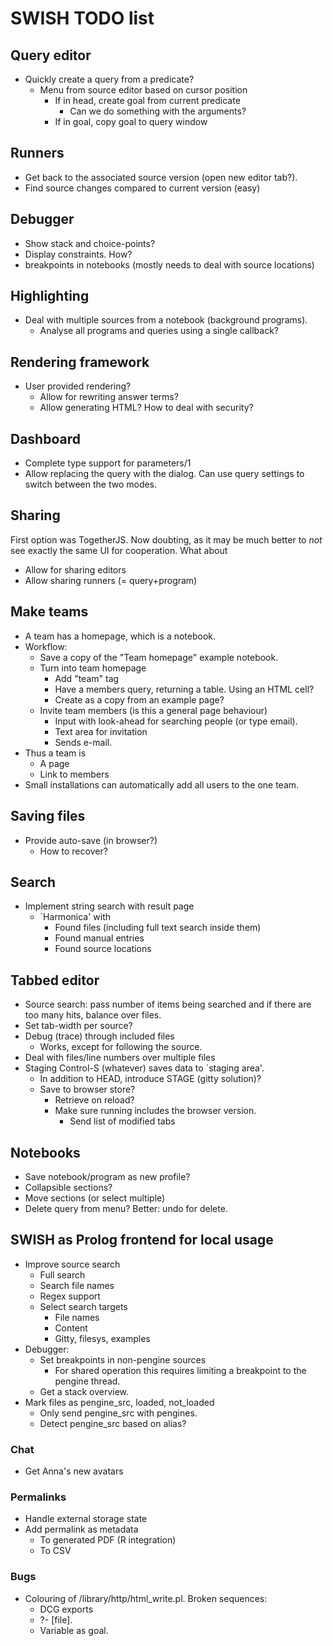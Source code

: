 # SWISH TODO list

## Query editor

  - Quickly create a query from a predicate?
    - Menu from source editor based on cursor position
      - If in head, create goal from current predicate
        - Can we do something with the arguments?
      - If in goal, copy goal to query window

## Runners

  - Get back to the associated source version (open new editor tab?).
  - Find source changes compared to current version (easy)

## Debugger

  - Show stack and choice-points?
  - Display constraints.  How?
  - breakpoints in notebooks (mostly needs to deal with source locations)

## Highlighting

  - Deal with multiple sources from a notebook (background programs).
    - Analyse all programs and queries using a single callback?

## Rendering framework

  - User provided rendering?
    - Allow for rewriting answer terms?
    - Allow generating HTML?  How to deal with security?

## Dashboard

  - Complete type support for parameters/1
  - Allow replacing the query with the dialog.  Can use query settings to
    switch between the two modes.

## Sharing

First option was TogetherJS.  Now doubting, as it may be much better to
_not_ see exactly the same UI for cooperation.  What about

  - Allow for sharing editors
  - Allow sharing runners (= query+program)

## Make teams

  - A team has a homepage, which is a notebook.
  - Workflow:
    - Save a copy of the "Team homepage" example notebook.
    - Turn into team homepage
      - Add "team" tag
      - Have a members query, returning a table.  Using an
        HTML cell?
      - Create as a copy from an example page?
    - Invite team members (is this a general page behaviour)
      - Input with look-ahead for searching people (or type
	email).
      - Text area for invitation
      - Sends e-mail.
  - Thus a team is
    - A page
    - Link to members
  - Small installations can automatically add all users to the
    one team.

## Saving files

  - Provide auto-save (in browser?)
    - How to recover?

## Search

  - Implement string search with result page
    - `Harmonica' with
      - Found files (including full text search inside them)
      - Found manual entries
      - Found source locations

## Tabbed editor

  - Source search: pass number of items being searched and
    if there are too many hits, balance over files.
  - Set tab-width per source?
  - Debug (trace) through included files
    - Works, except for following the source.
  - Deal with files/line numbers over multiple files
  - Staging
    Control-S (whatever) saves data to `staging area'.
    - In addition to HEAD, introduce STAGE (gitty solution)?
    - Save to browser store?
      - Retrieve on reload?
      - Make sure running includes the browser version.
        - Send list of modified tabs

## Notebooks

  - Save notebook/program as new profile?
  - Collapsible sections?
  - Move sections (or select multiple)
  - Delete query from menu?  Better: undo for delete.

## SWISH as Prolog frontend for local usage

  - Improve source search
    - Full search
    - Search file names
    - Regex support
    - Select search targets
      - File names
      - Content
      - Gitty, filesys, examples
  - Debugger:
    - Set breakpoints in non-pengine sources
      - For shared operation this requires limiting a breakpoint to
        the pengine thread.
    - Get a stack overview.
  - Mark files as pengine_src, loaded, not_loaded
    - Only send pengine_src with pengines.
    - Detect pengine_src based on alias?

### Chat

  - Get Anna's new avatars

### Permalinks

  - Handle external storage state
  - Add permalink as metadata
    - To generated PDF (R integration)
    - To CSV

### Bugs

  - Colouring of /library/http/html_write.pl.  Broken sequences:
    - DCG exports
    - ?- [file].
    - Variable as goal.
